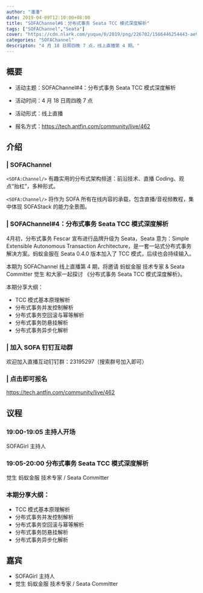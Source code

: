 ```yaml
---
author: "潘潘"
date: 2019-04-09T12:10:00+08:00
title: "SOFAChannel#6：分布式事务 Seata TCC 模式深度解析"
tags: ["SOFAChannel","Seata"]
cover: "https://cdn.nlark.com/yuque/0/2019/png/226702/1566446254443-ae9832f9-0164-481f-8ca7-bed86a3501d2.png"
categories: "SOFAChannel"
descripton: "4 月 18 日周四晚 7 点，线上直播第 4 期。"
---
```


## 概要

- 活动主题：SOFAChannel#4：分布式事务 Seata TCC 模式深度解析

- 活动时间：4 月 18 日周四晚 7 点

- 活动形式：线上直播

- 报名方式：<https://tech.antfin.com/community/live/462>

## 介绍

### | SOFAChannel

`<SOFA:Channel/>` 有趣实用的分布式架构频道：前沿技术、直播 Coding、观点“抬杠”，多种形式。 

`<SOFA:Channel/>` 将作为 SOFA 所有在线内容的承载，包含直播/音视频教程，集中体现 SOFAStack 的能力全景图。

### | SOFAChannel#4：分布式事务 Seata TCC 模式深度解析

4月初，分布式事务 Fescar 宣布进行品牌升级为 Seata，Seata 意为：Simple Extensible Autonomous Transaction Architecture，是一套一站式分布式事务解决方案。蚂蚁金服在 Seata 0.4.0 版本加入了 TCC 模式，后续也会持续输入。

本期为 SOFAChannel 线上直播第 4 期，将邀请 蚂蚁金服 技术专家 & Seata Committer 觉生 和大家一起探讨 《分布式事务 Seata  TCC 模式深度解析》。

本期分享大纲：

- TCC 模式基本原理解析
- 分布式事务并发控制解析
- 分布式事务空回滚与幂等解析
- 分布式事务防悬挂解析
- 分布式事务异步化解析

### | 加入 SOFA 钉钉互动群

欢迎加入直播互动钉钉群：23195297（搜索群号加入即可）

### | 点击即可报名

<https://tech.antfin.com/community/live/462>

## 议程

### 19:00-19:05  主持人开场

SOFAGirl 主持人

### 19:05-20:00  分布式事务 Seata TCC 模式深度解析

觉生 蚂蚁金服 技术专家 / Seata Committer

### 本期分享大纲：

- TCC 模式基本原理解析
- 分布式事务并发控制解析
- 分布式事务空回滚与幂等解析
- 分布式事务防悬挂解析
- 分布式事务异步化解析

## 嘉宾

- SOFAGirl  主持人
- 觉生 蚂蚁金服 技术专家 / Seata Committer